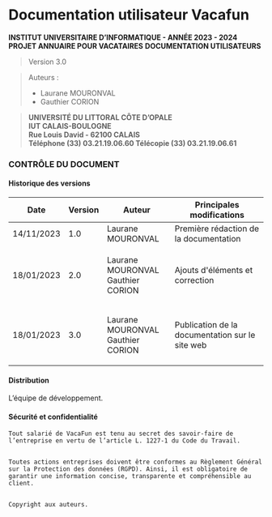 # Documentation utilisateur Vacafun

**INSTITUT UNIVERSITAIRE D’INFORMATIQUE - ANNÉE 2023 - 2024** **PROJET ANNUAIRE POUR VACATAIRES** **DOCUMENTATION UTILISATEURS**

> Version 3.0

> Auteurs :
>
> * Laurane MOURONVAL
> * Gauthier CORION

> **UNIVERSITÉ DU LITTORAL CÔTE D’OPALE**\
> **IUT CALAIS-BOULOGNE**\
> **Rue Louis David - 62100 CALAIS**\
> **Téléphone (33) 03.21.19.06.60 Télécopie (33) 03.21.19.06.61**

### CONTRÔLE DU DOCUMENT

#### Historique des versions

| Date       | Version | Auteur                                      | Principales modifications                       |
| ---------- | ------- | ------------------------------------------- | ----------------------------------------------- |
| 14/11/2023 | 1.0     | Laurane MOURONVAL                           | Première rédaction de la documentation          |
| 18/01/2023 | 2.0     | <p>Laurane MOURONVAL<br>Gauthier CORION</p> | Ajouts d'éléments et correction                 |
| 18/01/2023 | 3.0     | <p>Laurane MOURONVAL<br>Gauthier CORION</p> | Publication de la documentation sur le site web |

#### **Distribution**

L’équipe de développement.

#### **Sécurité et confidentialité**

```
Tout salarié de VacaFun est tenu au secret des savoir-faire de l’entreprise en vertu de l’article L. 1227-1 du Code du Travail.


Toutes actions entreprises doivent être conformes au Règlement Général sur la Protection des données (RGPD). Ainsi, il est obligatoire de garantir une information concise, transparente et compréhensible au client.


Copyright aux auteurs.
```
